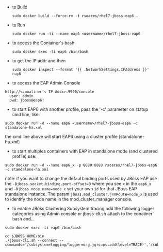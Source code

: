 * to Build

  ```sudo docker build --force-rm -t rsoares/rhel7-jboss-eap6 . ```

* to Run

  ```sudo docker run -ti --name eap6 <username>/rhel7-jboss-eap6```

* to access the Container's bash

  ```sudo docker exec -ti eap6 /bin/bash```

* to get the IP addr and then

  ```sudo docker inspect --format '{{ .NetworkSettings.IPAddress }}' eap6```

* to access the EAP Admin Console

```
http://<conatiner's IP Addr>:9990/console
  user: admin
  pwd: jboss@eap6! 
```

* to start EAP6 with another profile, pass the '-c' parameter on statup cmd line, like:

```
sudo docker run -d --name eap6 <username>/rhel7-jboss-eap6 -c standalone-ha.xml
```

the cmd line above will start EAP6 using a cluster profile (standalone-ha.xml)


* to start multiples containers with EAP in standalone mode (and clustered profile) use:

```
sudo docker run -d --name eap6_x -p 8080:8080 rsoares/rhel7-jboss-eap6 -c standalone-ha.xml 

```

note: if you want to change the defaul binding ports used by JBoss EAP use the `-Djboss.socket.binding.port-offset=0` where you see `x` in the `eap6_x` and `-Djboss.node.name=node_x` set your own `id` for that JBoss EAP standalone instance. The param `jboss.mod_cluster.jvmRoute=node_x` is used to identify the node name in the mod_cluster_manager console.


* to enable JBoss Clustering Subsystem tracing add the following logger categories using Admin console or jboss-cli.sh
attach to the conatiner' bash and...

```
sudo docker exec -ti eap6 /bin/bash

cd $JBOSS_HOME/bin
./jboss-cli.sh --connect --commands='/subsystem=logging/logger=org.jgroups:add(level=TRACE)','/subsystem=logging/logger=org.infinispan:add(level=TRACE)'
```


